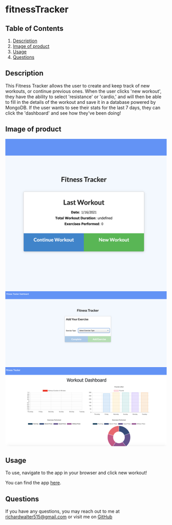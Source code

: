 # fitnessTracker

## Table of Contents
  1. [Description](#description)
  2. [Image of product](#screenshots)
  3. [Usage](#usage)
  4. [Questions](#questions)
  
  
  
## Description <a name="description"></a>
This Fitness Tracker allows the user to create and keep track of new workouts, or continue previous ones.  When the user clicks 'new workout', they have the ability to select 'resistance' or 'cardio,' and will then be able to fill in the details of the workout and save it in a database powered by MongoDB.  If the user wants to see their stats for the last 7 days, they can click the 'dashboard' and see how they've been doing!

## Image of product <a name="screenshots"></a>
![OpeningPage](Develop/Assets/OpeningPage.png)
![sampleReadMe](Develop/Assets/AddNew.png)
![sampleReadMe](Develop/Assets/Dashboard.png)


## Usage <a name="usage"></a>
To use, navigate to the app in your browser and click new workout!

You can find the app [here](https://drive.google.com/file/d/1EvBGva4CR6EjPJhpuVfuT9k55SW1yCVG/view).


## Questions <a name="questions"></a>
If you have any questions, you may reach out to me at richardwalter515@gmail.com
or visit me on [GitHub](https://www.github.com/richardwalter515)
